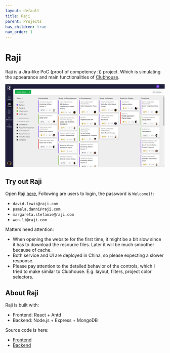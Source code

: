 ```yaml
---
layout: default
title: Raji
parent: Projects
has_children: true
nav_order: 1
---
```


# Raji

Raji is a Jira-like PoC (proof of competency :)) project. Which is simulating the appearance and main functionalities of [Clubhouse](https://clubhouse.io/).

![Raji](https://raw.githubusercontent.com/cwang1221/cwang1221.github.io/main/images/raji-stories.png)

## Try out Raji

Open Raji [here](http://39.103.224.134:3000/), Following are users to login, the password is `Welcome1!`:
- `david.lewis@raji.com`
- `pamela.danni@raji.com`
- `margareta.stefanie@raji.com`
- `wen.li@raji.com`

Matters need attention:
- When opening the website for the first time, it might be a bit slow since it has to download the resource files. Later it will be much smoother because of cache.
- Both service and UI are deployed in China, so please expecting a slower response.
- Please pay attention to the detailed behavior of the controls, which I tried to make similar to Clubhouse. E.g. layout, filters, project color selectors.

## About Raji

Raji is built with:
- Frontend: React + Antd
- Backend: Node.js + Express + MongoDB

Source code is here:
- [Frontend](https://github.com/cwang1221/raji-app)
- [Backend](https://github.com/cwang1221/raji-service)


